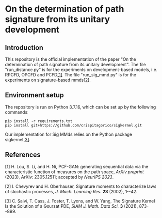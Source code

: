 # On the determination of path signature from its unitary development

## Introduction

This repository is the official implementation of the paper "On the determination of path signature from its unitary development". The file "run_distance.py" is for the experiments on development-based models, i.e. RPCFD, OPCFD and PCFD[[1]](#1). The file "run_sig_mmd.py" is for the experiments on signature-based mmds[[2]](#2).


## Environment setup

The repository is run on Python 3.7.16, which can be set up by the following commands:

```console
pip install -r requirements.txt
pip install git+https://github.com/crispitagorico/sigkernel.git
```

Our implementation for Sig MMds relies on the Python package sigkernel[[3]](#3).


## References
<a id="1">[1]</a> 
H. Lou, S. Li, and H. Ni, PCF-GAN: generating sequential data via the characteristic function of measures on the path space, *ArXiv preprint* (2023), ArXiv: 2305.12511; accepted by *NeurIPS 2023*.

<a id="2">[2]</a> 
I. Chevyrev and H. Oberhauser, Signature moments to characterize laws of stochastic processes, *J. Mach. Learning Res.* **23** (2002), 1--42.

<a id="3">[3]</a> 
C. Salvi, T. Cass, J. Foster, T. Lyons, and W. Yang, The Signature Kernel Is the Solution of a Goursat PDE, *SIAM J. Math. Data Sci.* **3** (2021), 873--899.
